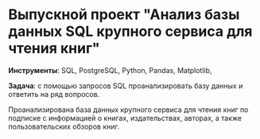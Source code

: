 # Выпускной проект "Анализ базы данных SQL крупного сервиса для чтения книг"

__Инструменты__: SQL, PostgreSQL, Python, Pandas, Matplotlib, 

__Задача__: с помощью запросов SQL проанализировать базу данных и ответить на ряд вопросов.

Проанализирована база данных крупного сервиса для чтения книг по подписке с информацией о книгах, издательствах, авторах, а также пользовательских обзоров книг. 